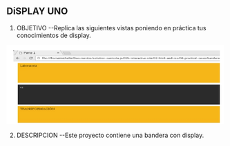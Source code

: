 
## DiSPLAY UNO
 1. OBJETIVO
--Replica las siguientes vistas poniendo en práctica tus conocimientos de display.

![recursos](assets/imgs/recurso_uno.jpg)

 2. DESCRIPCION
--Este proyecto contiene una bandera con display.
